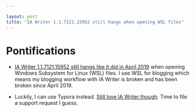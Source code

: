 ```yaml
---

layout: post
title: "IA Writer 1.1.7121.15952 still hangs when opening WSL files"
---
```


# Pontifications

* [IA Writer 1.1.7121.15952 still hangs like it did in April 2019](http://rolandtanglao.com/2019/04/23/p3-loving-typora-markdown-editor/) when opening  Windows Subsystem for Linux (WSL) files. I use WSL for blogging which means my blogging workflow with IA Writer is broken and has been broken since April 2019.


* Luckily, I can use Typora instead. [Still love IA Writer though](http://rolandtanglao.com/2015/10/14/p2-love-ia-writer/). Time to file a support request I guess.